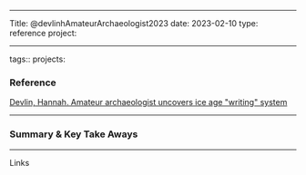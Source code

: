 -----------------

Title: @devlinhAmateurArchaeologist2023 date: 2023-02-10 type: reference project:

--------------

tags:: projects:


### Reference

[Devlin, Hannah. Amateur archaeologist uncovers ice age "writing" system](https://www.theguardian.com/science/2023/jan/05/amateur-archaeologist-uncovers-ice-age-writing-system)

--------------
### Summary & Key Take Aways

 
--------------

Links
